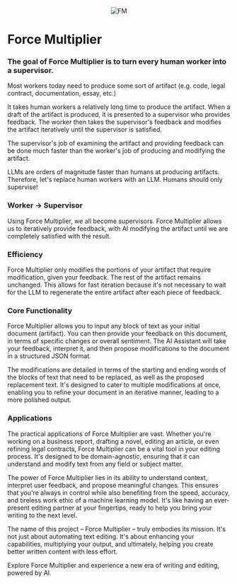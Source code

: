 <p align="center">
  <img src="https://github.com/lspahija/force-multiplier/assets/44912218/8f5baf54-1ffa-4bc1-8f3a-d2cd052794ca" alt="FM">
</p>

# Force Multiplier

### The goal of Force Multiplier is to turn every human worker into a supervisor.

Most workers today need to produce some sort of artifact (e.g. code, legal contract, documentation, essay, etc.)

It takes human workers a relatively long time to produce the artifact. When a draft of the artifact is produced, it is presented to a supervisor who provides feedback.
The worker then takes the supervisor's feedback and modifies the artifact iteratively until the supervisor is satisfied.

The supervisor's job of examining the artifact and providing feedback can be done much faster than the worker's job of producing and modifying the artifact.

LLMs are orders of magnitude faster than humans at producing artifacts. Therefore, let's replace human workers with an LLM. Humans should only supervise!

### Worker -> Supervisor

Using Force Multiplier, we all become supervisors. Force Multiplier allows us to iteratively provide feedback, with AI modifying the artifact until we are completely satisfied with the result.

### Efficiency

Force Multiplier only modifies the portions of your artifact that require modification, given your feedback. The rest of the artifact remains unchanged. This allows for fast iteration because it's not necessary to wait for the LLM to regenerate the entire artifact after each piece of feedback.

### Core Functionality

Force Multiplier allows you to input any block of text as your initial document (artifact). You can then provide your feedback on this document, in terms of specific changes or overall sentiment. The AI Assistant will take your feedback, interpret it, and then propose modifications to the document in a structured JSON format.

The modifications are detailed in terms of the starting and ending words of the blocks of text that need to be replaced, as well as the proposed replacement text. It's designed to cater to multiple modifications at once, enabling you to refine your document in an iterative manner, leading to a more polished output.

### Applications

The practical applications of Force Multiplier are vast. Whether you're working on a business report, drafting a novel, editing an article, or even refining legal contracts, Force Multiplier can be a vital tool in your editing process. It's designed to be domain-agnostic, ensuring that it can understand and modify text from any field or subject matter.

The power of Force Multiplier lies in its ability to understand context, interpret user feedback, and propose meaningful changes. This ensures that you're always in control while also benefiting from the speed, accuracy, and tireless work ethic of a machine learning model. It's like having an ever-present editing partner at your fingertips, ready to help you bring your writing to the next level.

The name of this project – Force Multiplier – truly embodies its mission. It's not just about automating text editing. It's about enhancing your capabilities, multiplying your output, and ultimately, helping you create better written content with less effort.

Explore Force Multiplier and experience a new era of writing and editing, powered by AI.
